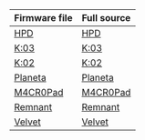 | Firmware file           | Full source |
| --------------| ----------- |
|[HPD](https://github.com/ergohaven/vial-qmk/releases)|[HPD](https://github.com/ergohaven/vial-qmk/tree/vial/keyboards/ergohaven/hpd)|  
|[K:03](https://github.com/ergohaven/vial-qmk/releases)|[K:03](https://github.com/ergohaven/vial-qmk/tree/vial/keyboards/ergohaven/k03)|  
|[K:02](https://github.com/ergohaven/vial-qmk/releases)|[K:02](https://github.com/ergohaven/vial-qmk/tree/vial/keyboards/ergohaven/k02)|  
|[Planeta](https://github.com/ergohaven/vial-qmk/releases)|[Planeta](https://github.com/ergohaven/vial-qmk/tree/vial/keyboards/ergohaven/planeta)|  
|[M4CR0Pad](https://github.com/ergohaven/vial-qmk/releases)|[M4CR0Pad](https://github.com/ergohaven/vial-qmk/tree/vial/keyboards/ergohaven/macropad) |
|[Remnant](https://github.com/ergohaven/vial-qmk/releases)|[Remnant](https://github.com/ergohaven/vial-qmk/tree/vial/keyboards/ergohaven/remnant)|  
|[Velvet](https://github.com/ergohaven/vial-qmk/releases)|[Velvet](https://github.com/ergohaven/vial-qmk/tree/vial/keyboards/ergohaven/velvet) |
